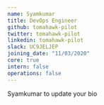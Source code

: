 ```yaml
---
name: Syamkumar
title: DevOps Engineer
github: tomahawk-pilot
twitter: tomahawk-pilot
linkedin: tomahawk-pilot
slack: UC9JELJEP
joining_date: "11/03/2020"
core: true
intern: false
operations: false
---
```


Syamkumar to update your bio
